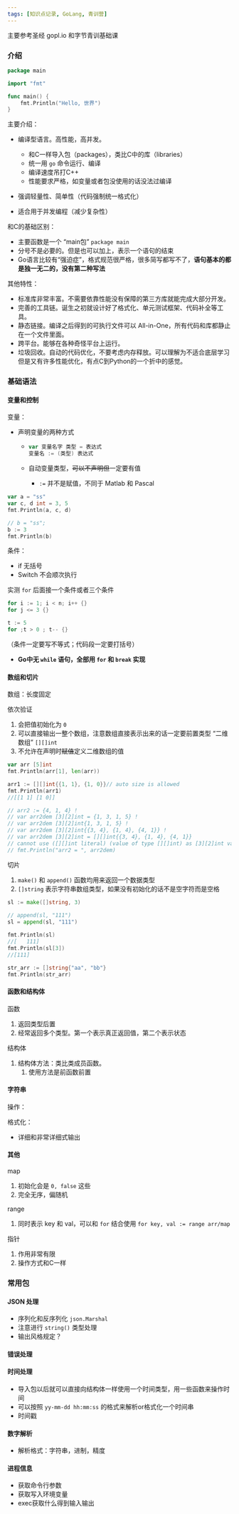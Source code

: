 ```yaml
---
tags: [知识点记录, GoLang, 青训营]
---
```


主要参考圣经 gopl.io 和字节青训基础课



### 介绍



```go
package main

import "fmt"

func main() {
    fmt.Println("Hello, 世界")
}
```





主要介绍：

- 编译型语言。高性能，高并发。
  - 和C一样导入包（packages），类比C中的库（libraries）
  - 统一用 `go` 命令运行、编译
  - 编译速度吊打C++
  - 性能要求严格，如变量或者包没使用的话没法过编译

- 强调轻量性、简单性（代码强制统一格式化）
- 适合用于并发编程（减少复杂性）



和C的基础区别：

- 主要函数是一个 “main包” `package main`
- 分号不是必要的。但是也可以加上，表示一个语句的结束
- Go语言比较有“强迫症”，格式规范很严格，很多简写都写不了，**语句基本的都是独一无二的，没有第二种写法**



其他特性：

- 标准库非常丰富。不需要依靠性能没有保障的第三方库就能完成大部分开发。
- 完善的工具链。诞生之初就设计好了格式化、单元测试框架、代码补全等工具。
- 静态链接。编译之后得到的可执行文件可以 All-in-One，所有代码和库都静止在一个文件里面。
- 跨平台。能够在各种奇怪平台上运行。
- 垃圾回收。自动的代码优化，不要考虑内存释放。可以理解为不适合底层学习但是又有许多性能优化，有点C到Python的一个折中的感觉。



### 基础语法



#### 变量和控制

变量：

- 声明变量的两种方式

  - ```Go
    var 变量名字 类型 = 表达式
    变量名 := (类型) 表达式
    ```

  - 自动变量类型，~~可以不声明但~~一定要有值
    - `:=` 并不是赋值，不同于 Matlab 和 Pascal




```go
var a = "ss"
var c, d int = 3, 5
fmt.Println(a, c, d)

// b = "ss";
b := 3
fmt.Println(b)

```







条件：

- if 无括号
- Switch 不会顺次执行



实测 `for` 后面接一个条件或者三个条件

```go
for i := 1; i < n; i++ {}
for j <= 3 {}

t := 5
for ;t > 0 ; t-- {}
```

（条件一定要写不等式；代码段一定要打括号）



- **Go中无 `while` 语句，全部用 `for` 和 `break` 实现**



#### 数组和切片

数组：长度固定



依次验证

1. 会把值初始化为 `0`
2. 可以直接输出一整个数组，注意数组直接表示出来的话一定要前置类型 “二维数组” `[][]int`
3. 不允许在声明时~~赋值~~定义二维数组的值

```go
var arr [5]int 
fmt.Println(arr[1], len(arr))

arr1 := [][]int{{1, 1}, {1, 0}}// auto size is allowed
fmt.Println(arr1)
//[[1 1] [1 0]]

// arr2 := {4, 1, 4} !
// var arr2dem [3][2]int = {1, 3, 1, 5} !
// var arr2dem [3][2]int{1, 3, 1, 5} !
// var arr2dem [3][2]int{{3, 4}, {1, 4}, {4, 1}} !
// var arr2dem [3][2]int = [][]int{{3, 4}, {1, 4}, {4, 1}}
// cannot use ([][]int literal) (value of type [][]int) as [3][2]int value in variable declaration
// fmt.Println("arr2 = ", arr2dem)
```





切片

1. `make()` 和 `append()` 函数均用来返回一个数据类型
2. `[]string` 表示字符串数组类型，如果没有初始化的话不是空字符而是空格 

```go
sl := make([]string, 3)
	
// append(sl, "111")
sl = append(sl, "111")

fmt.Println(sl)
//[   111]
fmt.Println(sl[3])
//[111]

str_arr := []string{"aa", "bb"}
fmt.Println(str_arr)

```



#### 函数和结构体



函数

1. 返回类型后置
2. 经常返回多个类型。第一个表示真正返回值，第二个表示状态



结构体

1. 结构体方法：类比类成员函数。
   1. 使用方法是前函数前置







#### 字符串



操作：



格式化：

- 详细和非常详细式输出





#### 其他

map

1. 初始化会是 `0, false` 这些
2. 完全无序，偏随机





range

1. 同时表示 key 和 val，可以和 `for` 结合使用 `for key, val := range arr/map` 





指针

1. 作用非常有限
2. 操作方式和C一样



### 常用包



#### JSON 处理

- 序列化和反序列化 `json.Marshal`
- 注意进行 `string()` 类型处理
- 输出风格规定？





#### 错误处理





#### 时间处理

- 导入包以后就可以直接向结构体一样使用一个时间类型，用一些函数来操作时间
- 可以按照 `yy-mm-dd hh:mm:ss` 的格式来解析or格式化一个时间串
- 时间戳





#### 数字解析

- 解析格式：字符串，进制，精度



#### 进程信息

- 获取命令行参数
- 获取写入环境变量
- exec获取什么得到输入输出
